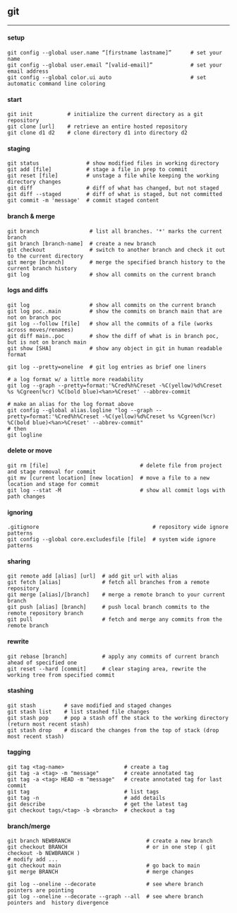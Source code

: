 ## git
---

#### setup

    git config --global user.name “[firstname lastname]”      # set your name
    git config --global user.email “[valid-email]”            # set your email address
    git config --global color.ui auto                         # set automatic command line coloring

#### start

    git init           # initialize the current directory as a git repository
    git clone [url]    # retrieve an entire hosted repository
    git clone d1 d2    # clone directory d1 into directory d2

#### staging

    git status               # show modified files in working directory
    git add [file]           # stage a file in prep to commit
    git reset [file]         # unstage a file while keeping the working directory changes
    git diff                 # diff of what has changed, but not staged
    git diff --staged        # diff of what is staged, but not committed
    git commit -m 'message'  # commit staged content

#### branch & merge

    git branch                # list all branches. '*' marks the current branch
    git branch [branch-name]  # create a new branch
    git checkout              # switch to another branch and check it out to the current directory
    git merge [branch]        # merge the specified branch history to the current branch history
    git log                   # show all commits on the current branch

#### logs and diffs

    git log                   # show all commits on the current branch
    git log poc..main         # show the commits on branch main that are not on branch poc
    git log --follow [file]   # show all the commits of a file (works across moves/renames)
    git diff main..poc        # show the diff of what is in branch poc, but is not on branch main
    git show [SHA]            # show any object in git in human readable format

    git log --pretty=oneline  # git log entries as brief one liners

    # a log format w/ a little more readability
    git log --graph --pretty=format:'%Cred%h%Creset -%C(yellow)%d%Creset %s %Cgreen(%cr) %C(bold blue)<%an>%Creset' --abbrev-commit

    # make an alias for the log format above
    git config --global alias.logline "log --graph --pretty=format:'%Cred%h%Creset -%C(yellow)%d%Creset %s %Cgreen(%cr) %C(bold blue)<%an>%Creset' --abbrev-commit"
    # then
    git logline

#### delete or move

    git rm [file]                             # delete file from project and stage removal for commit
    git mv [current location] [new location]  # move a file to a new location and stage for commit
    git log --stat -M                         # show all commit logs with path changes

#### ignoring

    .gitignore                                    # repository wide ignore patterns
    git config --global core.excludesfile [file]  # system wide ignore patterns

#### sharing

    git remote add [alias] [url]  # add git url with alias
    git fetch [alias]             # fetch all branches from a remote repository
    git merge [alias]/[branch]    # merge a remote branch to your current branch
    git push [alias] [branch]     # push local branch commits to the remote repository branch
    git pull                      # fetch and merge any commits from the remote branch

#### rewrite

    git rebase [branch]           # apply any commits of current branch ahead of specified one
    git reset --hard [commit]     # clear staging area, rewrite the working tree from specified commit

#### stashing

    git stash         # save modified and staged changes
    git stash list    # list stashed file changes
    git stash pop     # pop a stash off the stack to the working directory (return most recent stash)
    git stash drop    # discard the changes from the top of stack (drop most recent stash)

#### tagging

    git tag <tag-name>                   # create a tag
    git tag -a <tag> -m "message"        # create annotated tag
    git tag -a <tag> HEAD -m "message"   # create annotated tag for last commit
    git tag                              # list tags
    git tag -n                           # add details
    git describe                         # get the latest tag
    git checkout tags/<tag> -b <branch>  # checkout a tag

#### branch/merge

    git branch NEWBRANCH                        # create a new branch
    git checkout BRANCH                         # or in one step ( git checkout -b NEWBRANCH )
    # modify add ...
    git checkout main                           # go back to main
    git merge BRANCH                            # merge changes

    git log --oneline --decorate                # see where branch pointers are pointing
    git log --oneline --decorate --graph --all  # see where branch pointers and  history divergence
